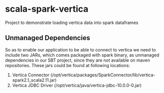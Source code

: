 # scala-spark-vertica
Project to demonstrate loading vertica data into spark dataframes

## Unmanaged Dependencies
So as to enable our application to be able to connect to vertica we need to include two JARs, which comes packaged with spark binary, as unmanaged dependencies in our SBT project, since they are not available on maven repositories. These jars could be found at following locations:

  1. Vertica Connector (/opt/vertica/packages/SparkConnector/lib/vertica-spark2.1_scala2.11.jar)
  2. Vertica JDBC Driver (/opt/vertica/java/vertica-jdbc-10.0.0-0.jar)
